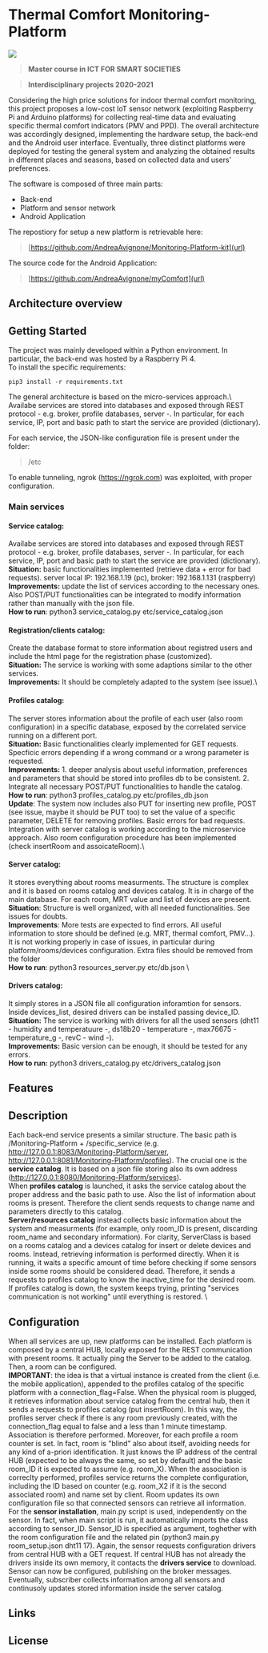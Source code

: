 # Thermal Comfort Monitoring-Platform
![](http://www.politocomunica.polito.it/var/politocomunica/storage/images/media/images/marchio_logotipo_politecnico/1371-1-ita-IT/marchio_logotipo_politecnico_large.jpg) 

> **Master course in ICT FOR SMART SOCIETIES**

> **Interdisciplinary projects 2020-2021**

Considering the high price solutions for indoor thermal comfort monitoring, this project proposes a low-cost IoT sensor network (exploiting Raspberry Pi and Arduino platforms) for collecting real-time data and evaluating specific thermal comfort indicators (PMV and PPD). The overall architecture was accordingly designed, implementing the hardware setup, the back-end and the Android user interface. Eventually, three distinct platforms were deployed for testing the general system and analyzing the obtained results in different places and seasons, based on collected data and users’ preferences.

The software is composed of three main parts:
- Back-end
- Platform and sensor network
- Android Application

The repostiory for setup a new platform is retrievable here:

> [https://github.com/AndreaAvignone/Monitoring-Platform-kit](url)

The source code for the Android Application:

> [https://github.com/AndreaAvignone/myComfort](url)

## Architecture overview


## Getting Started

The project was mainly developed within a Python environment. In particular, the back-end was hosted by a Raspberry Pi 4.\
To install the specific requirements:

``
pip3 install -r requirements.txt
``

The general architecture is based on the micro-services approach.\ Availabe services are stored into databases and exposed through REST protocol - e.g. broker, profile databases, server -. In particular, for each service, IP, port and basic path to start the service are provided (dictionary).

For each service, the JSON-like configuration file is present under the folder:
> /etc

To enable tunneling, ngrok (https://ngrok.com) was exploited, with proper configuration.

### Main services
#### Service catalog: 
Availabe services are stored into databases and exposed through REST protocol - e.g. broker, profile databases, server -. In particular, for each service, IP, port and basic path to start the service are provided (dictionary).\
**Situation:** basic functionalities implemented (retrieve data + error for bad requests). server local IP: 192.168.1.19 (pc), broker: 192.168.1.131 (raspberry)\
**Improvements:** update the list of services according to the necessary ones. Also POST/PUT functionalities can be integrated to modify information rather than manually with the json file.\
**How to run**: python3 service_catalog.py etc/service_catalog.json
#### Registration/clients catalog:
Create the database format to store information about registred users and include the html page for the registration phase (customized).\
**Situation:** The service is working with some adaptions similar to the other services.\
**Improvements:** It should be completely adapted to the system (see issue).\
#### Profiles catalog:
The server stores information about the profile of each user (also room configuration) in a specific database, exposed by the correlated service running on  a different port.\
**Situation:** Basic functionalities clearly implemented for GET requests. Specficic errors depending if a wrong command or a wrong parameter is requested.\
**Improvements:** 1. deeper analysis about useful information, preferences and parameters that should be stored into profiles db to be consistent. 2. Integrate all necessary POST/PUT functionalities to handle the catalog.\
**How to run**: python3 profiles_catalog.py etc/profiles_db.json\
**Update**: The system now includes also PUT for inserting new profile, POST (see issue, maybe it should be PUT too) to set the value of a specific parameter, DELETE for removing profiles. Basic errors for bad requests. Integration with server catalog is working according to the microservice approach. Also room configuration procedure has been implemented (check insertRoom and assoicateRoom).\
#### Server catalog:
It stores everything about rooms measurments. The structure is complex and it is based on rooms catalog and devices catalog. It is in charge of the main database. For each room, MRT value and list of devices are present.\
**Situation**: Structure is well organized, with all needed functionalities. See issues for doubts.\
**Improvements**: More tests are expected to find errors. All useful information to store should be defined (e.g. MRT, thermal comfort, PMV...). It is not working properly in case of issues, in particular during platform/rooms/devices configuration. Extra files should be removed from the folder\
**How to run**: python3 resources_server.py etc/db.json \
#### Drivers catalog:
It simply stores in a JSON file all configuration inforamtion for sensors. Inside devices_list, desired drivers can be installed passing device_ID.\
**Situation:** The service is working with drivers for all the used sensors (dht11 - humidity and temperatuure -, ds18b20 - temperature -, max76675 - temperature_g -, revC - wind -).\
**Improvements:** Basic version can be enough, it should be tested for any errors.\
**How to run:** python3 drivers_catalog.py etc/drivers_catalog.json

## Features

## Description
Each back-end service presents a similar structure. The basic path is /Monitoring-Platform + /specific_service (e.g. http://127.0.0.1:8083/Monitoring-Platform/server, http://127.0.0.1:8081/Monitoring-Platform/profiles). The crucial one is the **service catalog**. It is based on a json file storing also its own address (http://127.0.0.1:8080/Monitoring-Platform/services).\
When **profiles catalog** is launched, it asks the service catalog about the proper address and the basic path to use. Also the list of information about rooms is present. Therefore the client sends requests to change name and parameters directly to this catalog.\
**Server/resources catalog** instead collects basic information about the system and measurments (for example, only room_ID is present, discarding room_name and secondary information). For clarity, ServerClass is based on a rooms catalog and a devices catalog for insert or delete devices and rooms. Instead, retrieving information is performed directly. When it is running, it waits a specific amount of time before checking if some sensors inside some rooms should be considered dead. Therefore, it sends a requests to profiles catalog to know the inactive_time for the desired room. If profiles catalog is down, the system keeps trying, printing "services communication is not working" until everything is restored. \

## Configuration
When all services are up, new platforms can be installed. Each platform is composed by a central HUB, locally exposed for the REST communication with present rooms. It actually ping the Server to be added to the catalog. Then, a room can be configured.\
**IMPORTANT**: the idea is that a virtual instance is created from the client (i.e. the mobile application), appended to the profiles catalog of the specific platform with a connection_flag=False. When the physical room is plugged, it retrieves information about service catalog from the central hub, then it sends a requests to profiles catalog (put insertRoom). In this way, the profiles server check if there is any room previously created, with the connection_flag equal to false and a  less than 1 minute timestamp. Association is therefore performed. Moreover, for each profile a room counter is set. In fact, room is "blind" also about itself, avoiding needs for any kind of a-priori identification. It just knows the IP address of the central HUB (expected to be always the same, so set by default) and the basic room_ID it is expected to assume (e.g. room_X). When the association is correclty performed, profiles service returns the complete configuration, including the ID based on counter (e.g. room_X2 if it is the second associated room) and name set by client. Room updates its own configuration file so that connected sensors can retrieve all information.\
For the **sensor installation**, main.py script is used, independently on the sensor. In fact, when main script is run, it automatically imports the class according to sensor_ID. Sensor_ID is specified as argument, toghether with the room configuration file and the related pin (python3 main.py room_setup.json dht11 17). Again, the sensor requests configuration drivers from central HUB with a GET request. If central HUB has not already the drivers inside its own memory, it contacts the **drivers service** to download. Sensor can now be configured, publishing on the broker messages. Eventually, subscriber collects information among all sensors and continusoly updates stored information inside the server catalog.

## Links

## License


